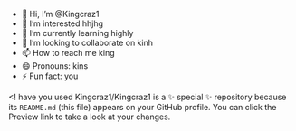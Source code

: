 - 👋 Hi, I’m @Kingcraz1
- 👀 I’m interested hhjhg
- 🌱 I’m currently learning highly 
- 💞️ I’m looking to collaborate on kinh
- 📫 How to reach me king
- 😄 Pronouns: kins
- ⚡ Fun fact: you 

<! have you used 
Kingcraz1/Kingcraz1 is a ✨ special ✨ repository because its `README.md` (this file) appears on your GitHub profile.
You can click the Preview link to take a look at your changes.

